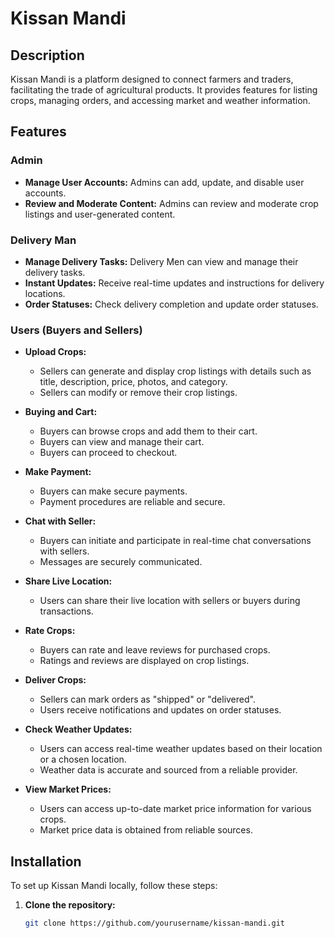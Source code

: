# Kissan Mandi

## Description

Kissan Mandi is a platform designed to connect farmers and traders, facilitating the trade of agricultural products. It provides features for listing crops, managing orders, and accessing market and weather information.

## Features

### Admin
- **Manage User Accounts:** Admins can add, update, and disable user accounts.
- **Review and Moderate Content:** Admins can review and moderate crop listings and user-generated content.

### Delivery Man
- **Manage Delivery Tasks:** Delivery Men can view and manage their delivery tasks.
- **Instant Updates:** Receive real-time updates and instructions for delivery locations.
- **Order Statuses:** Check delivery completion and update order statuses.

### Users (Buyers and Sellers)
- **Upload Crops:**
  - Sellers can generate and display crop listings with details such as title, description, price, photos, and category.
  - Sellers can modify or remove their crop listings.
  
- **Buying and Cart:**
  - Buyers can browse crops and add them to their cart.
  - Buyers can view and manage their cart.
  - Buyers can proceed to checkout.

- **Make Payment:**
  - Buyers can make secure payments.
  - Payment procedures are reliable and secure.

- **Chat with Seller:**
  - Buyers can initiate and participate in real-time chat conversations with sellers.
  - Messages are securely communicated.

- **Share Live Location:**
  - Users can share their live location with sellers or buyers during transactions.

- **Rate Crops:**
  - Buyers can rate and leave reviews for purchased crops.
  - Ratings and reviews are displayed on crop listings.

- **Deliver Crops:**
  - Sellers can mark orders as "shipped" or "delivered".
  - Users receive notifications and updates on order statuses.

- **Check Weather Updates:**
  - Users can access real-time weather updates based on their location or a chosen location.
  - Weather data is accurate and sourced from a reliable provider.

- **View Market Prices:**
  - Users can access up-to-date market price information for various crops.
  - Market price data is obtained from reliable sources.

## Installation

To set up Kissan Mandi locally, follow these steps:

1. **Clone the repository:**

   ```bash
   git clone https://github.com/yourusername/kissan-mandi.git
